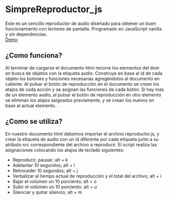 # SimpreReproductor_js

Este es un sencillo reproductor de audio diseñado para obtener un buen funcionamiento con lectores de pantalla. Programado en JavaScript vanilla y sin dependencias.  
[Demo](http://gera.ar/reproductor "Se abre en nueva pestaña")  

## ¿Como funciona?

Al terminar de cargarse el documento html recorre los elementos del dom en busca de objetos con la etiqueta audio. 
Construye en base al id de cada objeto los botones y funciones necesarias agregándolos al documento en caliente. 
Al pulsar el botón de reproducción en el documento se crean los atajos de cada acción y se asignan las funciones de cada botón. 
Si hay más de un elemento audio, al pulsar el botón de reproducción en otro elemento se eliminan los atajos asignados previamente, y se crean los nuevos en base al actual elemento. . 

## ¿Como se utiliza?

En nuestro documento html debemos importar el archivo reproductor.js, y crear la etiqueta de audio con un id diferente por cada etiqueta junto a su atributo src correspondiente del archivo a reproducir.
El script realiza las asignaciones colocando los atajos de teclado siguientes:

* Reproducir, pausar; alt + k
* Adelantar 10 segundos; alt + l
* Retroceder 10 segundos; alt + j
* Verbalizar el tiempo actual de reproducción y el total del archivo; alt + i
* Bajar el volúmen un 10 porciento; alt + o
* Subir el volúmen un 10 porciento; alt + u
* Silenciar y quitar silencio; alt + m


